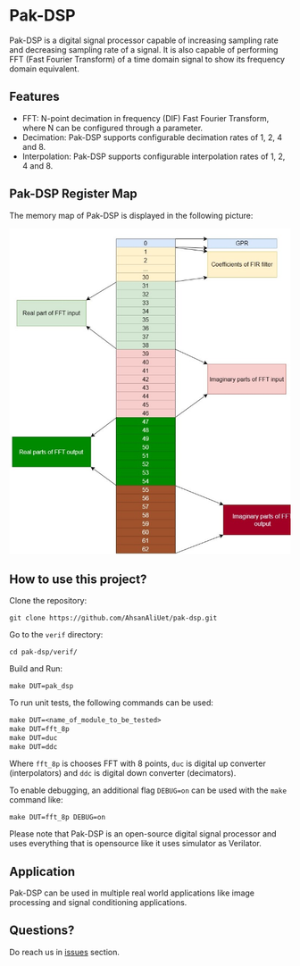 
# Pak-DSP

Pak-DSP is a digital signal processor capable of increasing sampling rate and decreasing sampling rate of a signal. It is also capable of performing FFT (Fast Fourier Transform) of a time domain signal to show its frequency domain equivalent.

## Features
- FFT: N-point decimation in frequency (DIF) Fast Fourier Transform, where N can be configured through a parameter.
- Decimation: Pak-DSP supports configurable decimation rates of 1, 2, 4 and 8.
- Interpolation: Pak-DSP supports configurable interpolation rates of 1, 2, 4 and 8.


## Pak-DSP Register Map
The memory map of Pak-DSP is displayed in the following picture:

<img src="docs/dsp-regmap.jpg" alt="reg_map" width="650"/>

## How to use this project?
Clone the repository:  

```
git clone https://github.com/AhsanAliUet/pak-dsp.git
```  

Go to the `verif` directory:  

```
cd pak-dsp/verif/
```  

Build and Run:  

```
make DUT=pak_dsp
```

To run unit tests, the following commands can be used:  

```
make DUT=<name_of_module_to_be_tested>
make DUT=fft_8p
make DUT=duc
make DUT=ddc
```

Where `fft_8p` is chooses FFT with 8 points, `duc` is digital up converter (interpolators) and `ddc` is digital down converter (decimators).

To enable debugging, an additional flag `DEBUG=on` can be used with the `make` command like:
```
make DUT=fft_8p DEBUG=on
```

Please note that Pak-DSP is an open-source digital signal processor and uses everything that is opensource like it uses simulator as Verilator.

## Application
Pak-DSP can be used in multiple real world applications like image processing and signal conditioning applications.

## Questions?
Do reach us in [issues](https://github.com/AhsanAliUet/pak-dsp/issues) section.
